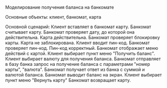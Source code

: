 Моделирование получения баланса на банкомате

Основные объекты: клиент, банкомат, карта

Основной сценарий:
Клиент вставляет в банкомат карту.
Банкомат считывает карту.
Банкомат проверяет дату, до которой она действительна. Карта действительна.
Банкомат проверяет блокировку карты. Карта не заблокирована.
Клиент вводит пин-код. 
Банкомат проверяет пин-код. Пин-код корректный.
Банкомат отображает меню действий с картой.
Клиент выбирает пункт меню "Получить баланс".
Клиент выбирает валюту для получения баланса.
Банкомат отправляет в базу банка запрос на получение баланса с параметрами "номер карты", "валюта".
Банкомат получает ответ из банка с суммой и валютой баланса.
Банкомат выводит баланс на экран.
Клиент выбирает пункт меню "Вернуть карту"
Банкомат возвращает карту.
